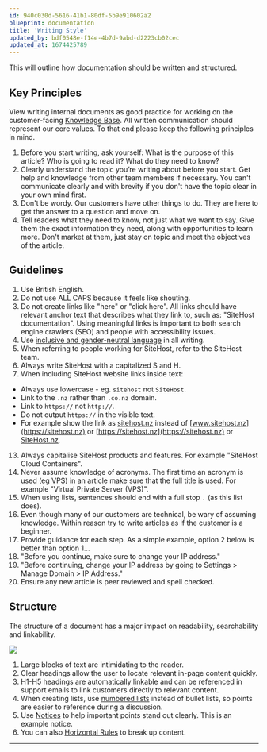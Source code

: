 ```yaml
---
id: 940c030d-5616-41b1-80df-5b9e910602a2
blueprint: documentation
title: 'Writing Style'
updated_by: bdf0548e-f14e-4b7d-9abd-d2223cb02cec
updated_at: 1674425789
---
```

This will outline how documentation should be written and structured.

## Key Principles

View writing internal documents as good practice for working on the customer-facing [Knowledge Base](https://kb.sitehost.nz). All written communication should represent our core values. To that end please keep the following principles in mind.

1. Before you start writing, ask yourself: What is the purpose of this article? Who is going to read it? What do they need to know? 
2. Clearly understand the topic you’re writing about before you start. Get help and knowledge from other team members if necessary. You can't communicate clearly and with brevity if you don't have the topic clear in your own mind first.
3. Don't be wordy. Our customers have other things to do. They are here to get the answer to a question and move on. 
4. Tell readers what they need to know, not just what we want to say. Give them the exact information they need, along with opportunities to learn more. Don't market at them, just stay on topic and meet the objectives of the article.

## Guidelines

1. Use British English.
2. Do not use ALL CAPS because it feels like shouting.
8. Do not create links like "here" or "click here". All links should have relevant anchor text that describes what they link to, such as: "SiteHost documentation". Using meaningful links is important to both search engine crawlers (SEO) and people with accessibility issues.
9. Use [inclusive and gender-neutral language](https://techwhirl.com/gender-neutral-technical-writing/) in all writing.
10. When referring to people working for SiteHost, refer to the SiteHost team.
11. Always write SiteHost with a capitalized S and H.
12. When including SiteHost website links inside text:
   * Always use lowercase - eg. `sitehost` not `SiteHost`. 
   * Link to the `.nz` rather than `.co.nz` domain. 
   * Link to `https://` not `http://`.
   * Do not output `https://` in the visible text. 
   * For example show the link as [sitehost.nz](https://sitehost.nz) instead of [www.sitehost.nz](https://sitehost.nz) or [https://sitehost.nz](https://sitehost.nz) or [SiteHost.nz](https://sitehost.nz).
13. Always capitalise SiteHost products and features. For example "SiteHost Cloud Containers".
14. Never assume knowledge of acronyms. The first time an acronym is used (eg VPS) in an article make sure that the full title is used. For example "Virtual Private Server (VPS)".
15. When using lists, sentences should end with a full stop `.` (as this list does).
16. Even though many of our customers are technical, be wary of assuming knowledge. Within reason try to write articles as if the customer is a beginner. 
17. Provide guidance for each step. As a simple example, option 2 below is better than option 1...
  1. "Before you continue, make sure to change your IP address."
  2. "Before continuing, change your IP address by going to Settings > Manage Domain > IP Address."
18. Ensure any new article is peer reviewed and spell checked. 

## Structure

The structure of a document has a major impact on readability, searchability and linkability.

![](content-styling-rafal.jpg)

1. Large blocks of text are intimidating to the reader.
2. Clear headings allow the user to locate relevant in-page content quickly.
3. H1-H5 headings are automatically linkable and can be referenced in support emails to link customers directly to relevant content.
4. When creating lists, use [numbered lists](/everyone/guides/docs/markdown#ordered) instead of bullet lists, so points are easier to reference during a discussion.
5. Use [Notices](/everyone/guides/docs/markdown#notices) to help important points stand out clearly.
    This is an example notice.
6. You can also [Horizontal Rules](/everyone/guides/docs/markdown#horizontal-rules) to break up content.
  ___